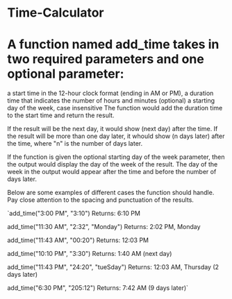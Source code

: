 # Time-Calculator
# A function named add_time takes in two required parameters and one optional parameter:

a start time in the 12-hour clock format (ending in AM or PM),
a duration time that indicates the number of hours and minutes
(optional) a starting day of the week, case insensitive
The function would add the duration time to the start time and return the result.

If the result will be the next day, it would show (next day) after the time. If the result will be more than one day later, it whould show (n days later) after the time, where "n" is the number of days later.

If the function is given the optional starting day of the week parameter, then the output would display the day of the week of the result. The day of the week in the output would appear after the time and before the number of days later.

Below are some examples of different cases the function should handle. Pay close attention to the spacing and punctuation of the results.

`add_time("3:00 PM", "3:10")
 Returns: 6:10 PM

add_time("11:30 AM", "2:32", "Monday")
 Returns: 2:02 PM, Monday

add_time("11:43 AM", "00:20")
 Returns: 12:03 PM

add_time("10:10 PM", "3:30")
 Returns: 1:40 AM (next day)

add_time("11:43 PM", "24:20", "tueSday")
 Returns: 12:03 AM, Thursday (2 days later)

add_time("6:30 PM", "205:12")
 Returns: 7:42 AM (9 days later)`
